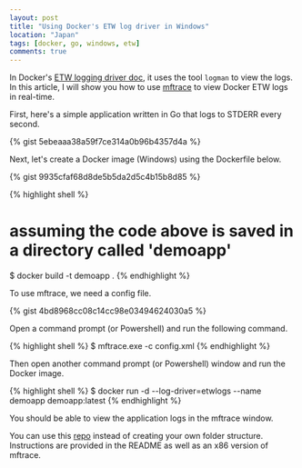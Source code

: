 ```yaml
---
layout: post
title: "Using Docker's ETW log driver in Windows"
location: "Japan"
tags: [docker, go, windows, etw]
comments: true
---
```


In Docker's [ETW logging driver doc](https://docs.docker.com/engine/admin/logging/etwlogs/), it uses the tool `logman` to view the logs. In this article, I will show you how to use [mftrace](https://msdn.microsoft.com/en-us/library/windows/desktop/ff685116(v=vs.85).aspx) to view Docker ETW logs in real-time.

First, here's a simple application written in Go that logs to STDERR every second.

{% gist 5ebeaaa38a59f7ce314a0b96b4357d4a %}

Next, let's create a Docker image (Windows) using the Dockerfile below.

{% gist 9935cfaf68d8de5b5da2d5c4b15b8d85 %}

{% highlight shell %}
# assuming the code above is saved in a directory called 'demoapp'
$ docker build -t demoapp .
{% endhighlight %}

To use mftrace, we need a config file.

{% gist 4bd8968cc08c14cc98e03494624030a5 %}

Open a command prompt (or Powershell) and run the following command.

{% highlight shell %}
$ mftrace.exe -c config.xml
{% endhighlight %}

Then open another command prompt (or Powershell) window and run the Docker image.

{% highlight shell %}
$ docker run -d --log-driver=etwlogs --name demoapp demoapp:latest
{% endhighlight %}

You should be able to view the application logs in the mftrace window.

You can use this [repo](https://github.com/hawkhai/20170914-tokyo-mastercloud-presentation) instead of creating your own folder structure. Instructions are provided in the README as well as an x86 version of mftrace.
